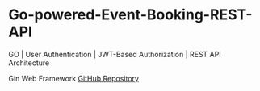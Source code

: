 # Go-powered-Event-Booking-REST-API
GO | User Authentication | JWT-Based Authorization | REST API Architecture

Gin Web Framework [GitHub Repository](https://github.com/gin-gonic/gin)



